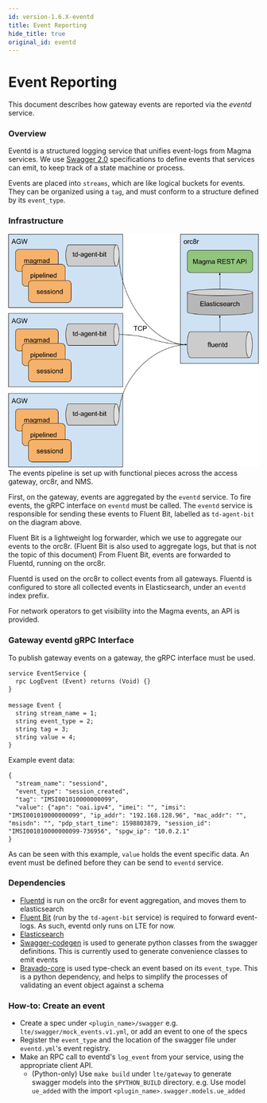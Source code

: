 ```yaml
---
id: version-1.6.X-eventd
title: Event Reporting
hide_title: true
original_id: eventd
---
```


# Event Reporting

This document describes how gateway events are reported via the *eventd* service.

### Overview

Eventd is a structured logging service that unifies event-logs from Magma services.
We use [Swagger 2.0](https://swagger.io/specification/) specifications to define events that services can emit, to keep track of a state machine or process.

Events are placed into `streams`, which are like logical buckets for events. They can be organized using a `tag`, and must conform to a structure defined by its `event_type`.

### Infrastructure

![Magma events architecture diagram](../../../../readmes/assets/lte/events_architecture.png?raw=true "Magma Events Architecture")
The events pipeline is set up with functional pieces across the access gateway, orc8r, and NMS.

First, on the gateway, events are aggregated by the `eventd` service.
To fire events, the gRPC interface on `eventd` must be called.
The `eventd` service is responsible for sending these events to Fluent Bit,
labelled as `td-agent-bit` on the diagram above.

Fluent Bit is a lightweight log forwarder, which we use to aggregate our events
to the orc8r.
(Fluent Bit is also used to aggregate logs, but that is not the topic of this document)
From Fluent Bit, events are forwarded to Fluentd, running on the orc8r.

Fluentd is used on the orc8r to collect events from all gateways.
Fluentd is configured to store all collected events in Elasticsearch,
under an `eventd` index prefix.

For network operators to get visibility into the Magma events, an API is provided.

### Gateway eventd gRPC Interface

To publish gateway events on a gateway, the gRPC interface must be used.

```
service EventService {
  rpc LogEvent (Event) returns (Void) {}
}

message Event {
  string stream_name = 1;
  string event_type = 2;
  string tag = 3;
  string value = 4;
}
```

Example event data:
```
{
  "stream_name": "sessiond",
  "event_type": "session_created",
  "tag": "IMSI001010000000099",
  "value": {"apn": "oai.ipv4", "imei": "", "imsi": "IMSI001010000000099", "ip_addr": "192.168.128.96", "mac_addr": "", "msisdn": "", "pdp_start_time": 1598803879, "session_id": "IMSI001010000000099-736956", "spgw_ip": "10.0.2.1"
}
```
As can be seen with this example, `value` holds the event specific data.
An event must be defined before they can be send to `eventd` service.

### Dependencies

- [Fluentd](https://www.fluentd.org/) is run on the orc8r for event aggregation, and moves them to elasticsearch
- [Fluent Bit](https://fluentbit.io/) (run by the `td-agent-bit` service) is required to forward event-logs. As such, eventd only runs on LTE for now.
- [Elasticsearch](https://www.elastic.co/elastic-stack)
- [Swagger-codegen](https://github.com/swagger-api/swagger-codegen) is used to generate python classes from the swagger definitions. This is currently used to generate convenience classes to emit events
- [Bravado-core](https://github.com/Yelp/bravado-core) is used type-check an event based on its `event_type`. This is a python dependency, and helps to simplify the processes of validating an event object against a schema

### How-to: Create an event

- Create a spec under `<plugin_name>/swagger` e.g. `lte/swagger/mock_events.v1.yml`, or add an event to one of the specs
- Register the `event_type` and the location of the swagger file under `eventd.yml`'s event registry.
- Make an RPC call to eventd's `log_event` from your service, using the appropriate client API.
  - (Python-only) Use `make build` under `lte/gateway` to generate swagger models into the `$PYTHON_BUILD` directory. e.g. Use model `ue_added` with the import `<plugin_name>.swagger.models.ue_added`
